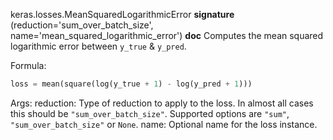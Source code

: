 keras.losses.MeanSquaredLogarithmicError
__signature__
(reduction='sum_over_batch_size', name='mean_squared_logarithmic_error')
__doc__
Computes the mean squared logarithmic error between `y_true` & `y_pred`.

Formula:

```python
loss = mean(square(log(y_true + 1) - log(y_pred + 1)))
```

Args:
    reduction: Type of reduction to apply to the loss. In almost all cases
        this should be `"sum_over_batch_size"`.
        Supported options are `"sum"`, `"sum_over_batch_size"` or `None`.
    name: Optional name for the loss instance.
